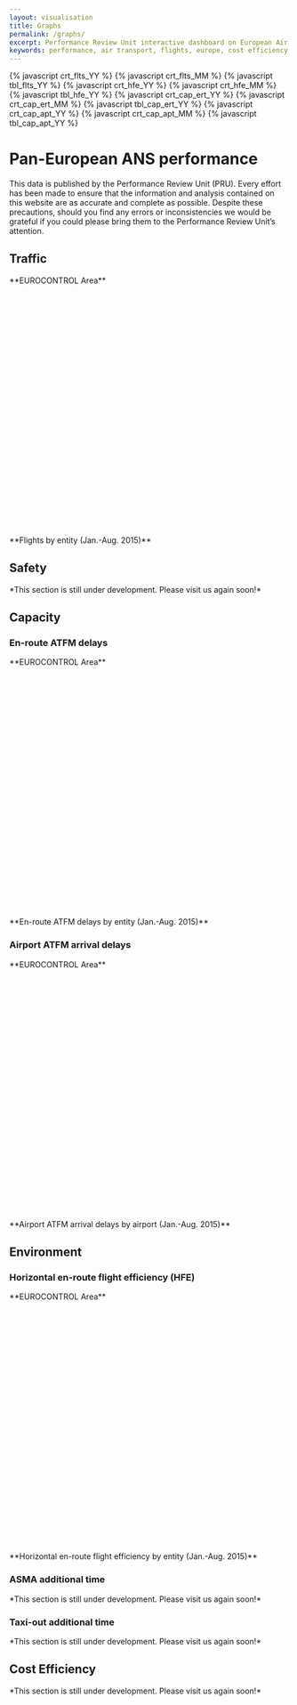 ```yaml
---
layout: visualisation
title: Graphs
permalink: /graphs/
excerpt: Performance Review Unit interactive dashboard on European Air Transport.
keywords: performance, air transport, flights, europe, cost efficiency
---
```

<script type="text/javascript" src="https://www.google.com/jsapi"></script>
<script type="text/javascript"> // load the visualisation API
google.load('visualization', '1', { packages: ['corechart', 'controls'] });
</script>
{% javascript crt_flts_YY %}
{% javascript crt_flts_MM %}
{% javascript tbl_flts_YY %}
{% javascript crt_hfe_YY %}
{% javascript crt_hfe_MM %}
{% javascript tbl_hfe_YY %}
{% javascript crt_cap_ert_YY %}
{% javascript crt_cap_ert_MM %}
{% javascript tbl_cap_ert_YY %}
{% javascript crt_cap_apt_YY %}
{% javascript crt_cap_apt_MM %}
{% javascript tbl_cap_apt_YY %}

# Pan-European ANS performance
This data is published by the Performance Review Unit (PRU). Every effort has been made to ensure that the information and analysis contained on this website are as accurate and complete as possible. Despite these precautions, should you find any errors or inconsistencies we would be grateful if you could please bring them to the Performance Review Unit’s attention.

<h2 id="traffic">Traffic</h2>

<div class="row">
<div class="col-lg-5">
**EUROCONTROL Area**
<br>
<div id="crt_flts_YY" style="width:400px; height:200px;"></div>
<div id="crt_flts_MM" style="width:400px; height:250px;"></div>
</div>
<div class="col-lg-7 offset-10 text-justified">
**Flights by entity (Jan.-Aug. 2015)**
<div id="tbl_flts_YY"></div>
</div>
</div>

<h2 id="safety">Safety</h2>
*This section is still under development. Please visit us again soon!*


<h2 id='capacity'>Capacity</h2>
<h3 id="ert_dly">En-route ATFM delays</h3>

<div class="row">
<div class="col-lg-5">
**EUROCONTROL Area**
<div id="crt_cap_ert_YY" style="width:400px; height:200px;"></div>
<div id="crt_cap_ert_MM" style="width:400px; height:250px;"></div>
</div>
<div class="col-lg-7 offset-10">
**En-route ATFM delays by entity (Jan.-Aug. 2015)**
<div id="tbl_cap_ert_YY"></div>
</div>
</div>

<h3 id="apt_dly">Airport ATFM arrival delays</h3>

<div class="row">
<div class="col-lg-5">
**EUROCONTROL Area**
<div id="crt_cap_apt_YY" style="width:400px; height:200px;"></div>
<div id="crt_cap_apt_MM" style="width:400px; height:250px;"></div>
</div>
<div class="col-lg-7 offset-10">
**Airport ATFM arrival delays by airport (Jan.-Aug. 2015)**
<div id="tbl_cap_apt_YY"></div>
</div>
</div>

<h2 id="environment">Environment</h2>
<h3 id="hfe">Horizontal en-route flight efficiency (HFE)</h3>

<div class="row">
<div class="col-lg-5">
**EUROCONTROL Area**
<div id="crt_hfe_YY" style="width:400px; height:200px;"></div>
<div id="crt_hfe_MM" style="width:400px; height:250px;"></div>
</div>

<div class="col-lg-7 offset-10">
**Horizontal en-route flight efficiency by entity (Jan.-Aug. 2015)**
<div id="tbl_hfe_YY"></div>
</div>
</div>

<h3 id="asma">ASMA additional time</h3>
*This section is still under development. Please visit us again soon!*

<h3 id="txo">Taxi-out additional time</h3>
*This section is still under development. Please visit us again soon!*

<h2 id="costeff">Cost Efficiency</h2>
*This section is still under development. Please visit us again soon!*
